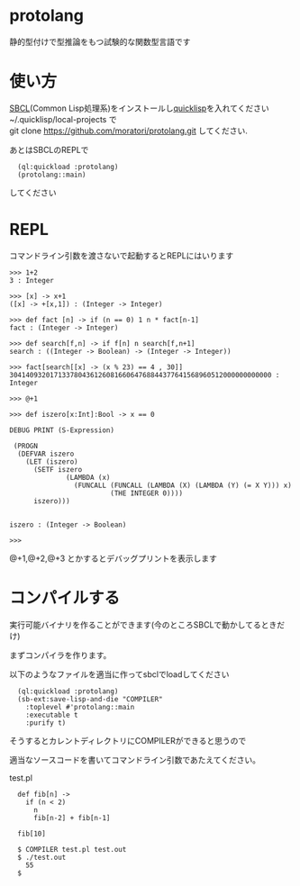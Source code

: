 protolang
=====

静的型付けで型推論をもつ試験的な関数型言語です  


使い方
=====

[SBCL](http://www.sbcl.org/ )(Common Lisp処理系)をインストールし[quicklisp](http://www.quicklisp.org/)を入れてください  
~/.quicklisp/local-projects で  
git clone https://github.com/moratori/protolang.git してください.

あとはSBCLのREPLで
```
  (ql:quickload :protolang)
  (protolang::main)
```
してください


REPL
====

コマンドライン引数を渡さないで起動するとREPLにはいります

```
>>> 1+2
3 : Integer

>>> [x] -> x+1
([x] -> +[x,1]) : (Integer -> Integer)

>>> def fact [n] -> if (n == 0) 1 n * fact[n-1]
fact : (Integer -> Integer)

>>> def search[f,n] -> if f[n] n search[f,n+1]
search : ((Integer -> Boolean) -> (Integer -> Integer))

>>> fact[search[[x] -> (x % 23) == 4 , 30]]
30414093201713378043612608166064768844377641568960512000000000000 : Integer

>>> @+1

>>> def iszero[x:Int]:Bool -> x == 0

DEBUG PRINT (S-Expression)

 (PROGN
  (DEFVAR iszero
    (LET (iszero)
      (SETF iszero
              (LAMBDA (x)
                (FUNCALL (FUNCALL (LAMBDA (X) (LAMBDA (Y) (= X Y))) x)
                         (THE INTEGER 0))))
      iszero)))


iszero : (Integer -> Boolean)

>>> 
```

@+1,@+2,@+3 とかするとデバッグプリントを表示します


コンパイルする
====

実行可能バイナリを作ることができます(今のところSBCLで動かしてるときだけ)  

まずコンパイラを作ります。

以下のようなファイルを適当に作ってsbclでloadしてください
```   
  (ql:quickload :protolang)
  (sb-ext:save-lisp-and-die "COMPILER"
    :toplevel #'protolang::main
    :executable t
    :purify t)
```

そうするとカレントディレクトリにCOMPILERができると思うので  

適当なソースコードを書いてコマンドライン引数であたえてください。  


test.pl
```
  def fib[n] ->
    if (n < 2) 
      n
      fib[n-2] + fib[n-1]

  fib[10]
```

```
  $ COMPILER test.pl test.out
  $ ./test.out
    55
  $ 
  
```


